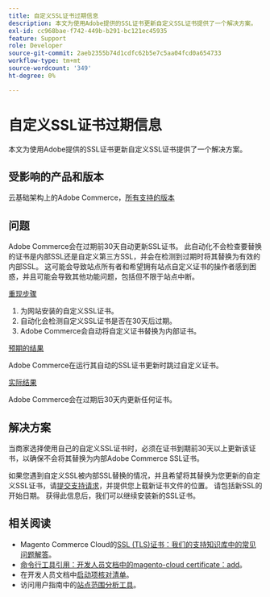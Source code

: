 ```yaml
---
title: 自定义SSL证书过期信息
description: 本文为使用Adobe提供的SSL证书更新自定义SSL证书提供了一个解决方案。
exl-id: cc968bae-f742-449b-b291-bc121ec45935
feature: Support
role: Developer
source-git-commit: 2aeb2355b74d1cdfc62b5e7c5aa04fcd0a654733
workflow-type: tm+mt
source-wordcount: '349'
ht-degree: 0%

---
```


# 自定义SSL证书过期信息

本文为使用Adobe提供的SSL证书更新自定义SSL证书提供了一个解决方案。

## 受影响的产品和版本

云基础架构上的Adobe Commerce，[所有支持的版本](https://magento.com/sites/default/files/magento-software-lifecycle-policy.pdf)

## 问题

Adobe Commerce会在过期前30天自动更新SSL证书。 此自动化不会检查要替换的证书是内部SSL还是自定义第三方SSL，并会在检测到过期时将其替换为有效的内部SSL。 这可能会导致站点所有者和希望拥有站点自定义证书的操作者感到困惑，并且可能会导致其他功能问题，包括但不限于站点中断。

<u>重现步骤</u>

1. 为网站安装的自定义SSL证书。
1. 自动化会检测自定义SSL证书是否在30天后过期。
1. Adobe Commerce会自动将自定义证书替换为内部证书。

<u>预期的结果</u>

Adobe Commerce在运行其自动的SSL证书更新时跳过自定义证书。

<u>实际结果</u>

Adobe Commerce会在过期后30天内更新任何证书。

## 解决方案

当商家选择使用自己的自定义SSL证书时，必须在证书到期前30天以上更新该证书，以确保不会将其替换为内部Adobe Commerce SSL证书。

如果您遇到自定义SSL被内部SSL替换的情况，并且希望将其替换为您更新的自定义SSL证书，请[提交支持请求](/help/help-center-guide/help-center/magento-help-center-user-guide.md#submit-ticket)，并提供您上载新证书文件的位置。 请包括新SSL的开始日期。 获得此信息后，我们可以继续安装新的SSL证书。

## 相关阅读

* Magento Commerce Cloud的[SSL (TLS)证书：我们的支持知识库中的常见问题解答](/help/how-to/general/ssl-tls-certificates-for-magento-commerce-cloud-faq.md)。
* [命令行工具引用：开发人员文档中的magento-cloud certificate：add](https://experienceleague.adobe.com/en/docs/commerce-cloud-service/user-guide/dev-tools/cloud-cli/cloud-cli-reference#certificateadd)。
* 在开发人员文档中[启动项核对清单](https://experienceleague.adobe.com/en/docs/commerce-cloud-service/user-guide/launch/checklist)。
* 访问用户指南中的[站点范围分析工具](https://experienceleague.adobe.com/en/docs/commerce-operations/tools/site-wide-analysis-tool/access#step-2-access-site-wide-analysis-tool)。
